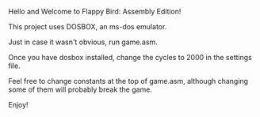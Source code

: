 Hello and Welcome to Flappy Bird: Assembly Edition!

This project uses DOSBOX, an ms-dos emulator.

Just in case it wasn't obvious, run game.asm.

Once you have dosbox installed, change the cycles to 2000 in the settings file.

Feel free to change constants at the top of game.asm, although changing some of them will probably break the game.

Enjoy!
